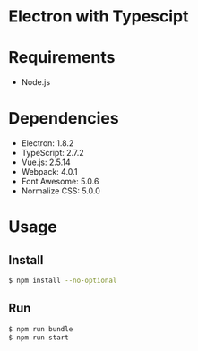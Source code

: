 Electron with Typescipt
===

# Requirements

* Node.js

# Dependencies

* Electron: 1.8.2
* TypeScript: 2.7.2
* Vue.js: 2.5.14
* Webpack: 4.0.1
* Font Awesome: 5.0.6
* Normalize CSS: 5.0.0

# Usage

## Install

```bash
$ npm install --no-optional
```

## Run

```bash
$ npm run bundle
$ npm run start
```
